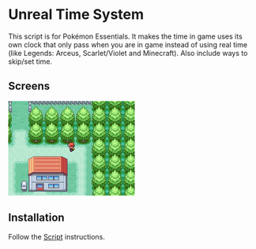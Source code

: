 # Unreal Time System
This script is for Pokémon Essentials. It makes the time in game uses its own clock that only pass when you are in game instead of using real time (like Legends: Arceus, Scarlet/Violet and Minecraft). Also include ways to skip/set time.

## Screens
![](Screens/gif.gif)

## Installation
Follow the [Script](/Script.rb) instructions.